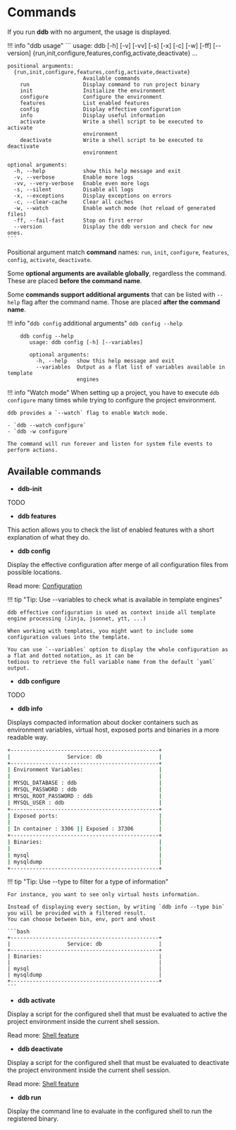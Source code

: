 Commands
========

If you run **ddb** with no argument, the usage is displayed.

!!! info "ddb usage"
    ```
    usage: ddb [-h] [-v] [-vv] [-s] [-x] [-c] [-w] [-ff] [--version]
               {run,init,configure,features,config,activate,deactivate} ...
    
    positional arguments:
      {run,init,configure,features,config,activate,deactivate}
                            Available commands
        run                 Display command to run project binary
        init                Initialize the environment
        configure           Configure the environment
        features            List enabled features
        config              Display effective configuration
        info                Display useful information
        activate            Write a shell script to be executed to activate
                            environment
        deactivate          Write a shell script to be executed to deactivate
                            environment
    
    optional arguments:
      -h, --help            show this help message and exit
      -v, --verbose         Enable more logs
      -vv, --very-verbose   Enable even more logs
      -s, --silent          Disable all logs
      -x, --exceptions      Display exceptions on errors
      -c, --clear-cache     Clear all caches
      -w, --watch           Enable watch mode (hot reload of generated files)
      -ff, --fail-fast      Stop on first error
      --version             Display the ddb version and check for new ones.
    ```

Positional argument match **command** names: `run`, `init`, `configure`, `features`, `config`, `activate`, `deactivate`.

Some **optional arguments are available globally**, regardless the command. These are placed **before the command name**.

Some **commands support additional arguments** that can be listed with `--help` flag after the command name. 
Those are placed **after the command name**.

!!! info "`ddb config` additional arguments"
    `ddb config --help`

        ddb config --help
           usage: ddb config [-h] [--variables]
           
           optional arguments:
             -h, --help   show this help message and exit
             --variables  Output as a flat list of variables available in template
                          engines

!!! info "Watch mode"
    When setting up a project, you have to execute `ddb configure` many times while trying to configure the project 
    environment.
    
    ddb provides a `--watch` flag to enable Watch mode.
    
    - `ddb --watch configure`
    - `ddb -w configure`
    
    The command will run forever and listen for system file events to perform actions.

Available commands
---

- **ddb-init**

TODO

- **ddb features**

This action allows you to check the list of enabled features with a short explanation of what they do. 

- **ddb config**

Display the effective configuration after merge of all configuration files from possible locations.

Read more: [Configuration](configuration.md)
    
!!! tip "Tip: Use --variables to check what is available in template engines"
    
    ddb effective configuration is used as context inside all template engine processing (Jinja, jsonnet, ytt, ...)
    
    When working with templates, you might want to include some configuration values into the template.
    
    You can use `--variables` option to display the whole configuration as a flat and dotted notation, as it can be 
    tedious to retrieve the full variable name from the default `yaml` output. 

- **ddb configure**

TODO

- **ddb info**

Displays compacted information about docker containers such as environment variables, virtual host, exposed ports and 
binaries in a more readable way.

```bash 
+-----------------------------------------------+
|                  Service: db                  |
+-----------------------------------------------+
| Environment Variables:                        |
|                                               |
| MYSQL_DATABASE : ddb                          |
| MYSQL_PASSWORD : ddb                          |
| MYSQL_ROOT_PASSWORD : ddb                     |
| MYSQL_USER : ddb                              |
+-----------------------------------------------+
| Exposed ports:                                |
|                                               |
| In container : 3306 || Exposed : 37306        |
+-----------------------------------------------+
| Binaries:                                     |
|                                               |
| mysql                                         |
| mysqldump                                     |
+-----------------------------------------------+
```

!!! tip "Tip: Use --type to filter for a type of information"
    
    For instance, you want to see only virtual hosts information. 
    
    Instead of displaying every section, by writing `ddb info --type bin` you will be provided with a filtered result.
    You can choose between bin, env, port and vhost
    
    ```bash 
    +-----------------------------------------------+
    |                  Service: db                  |
    +-----------------------------------------------+
    | Binaries:                                     |
    |                                               |
    | mysql                                         |
    | mysqldump                                     |
    +-----------------------------------------------+
    ```

- **ddb activate**

Display a script for the configured shell that must be evaluated to active the project environment inside the current 
shell session.

Read more: [Shell feature](features/shell.md)

- **ddb deactivate**

Display a script for the configured shell that must be evaluated to deactivate the project environment inside the current 
shell session.

Read more: [Shell feature](features/shell.md)

- **ddb run**

Display the command line to evaluate in the configured shell to run the registered binary.

